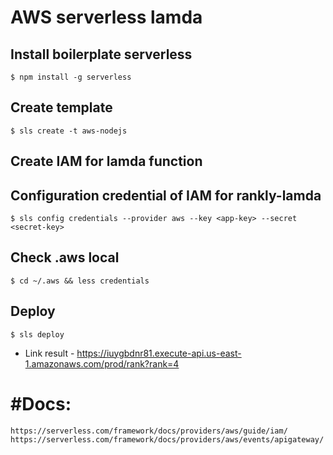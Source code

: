 # AWS serverless lamda

## Install boilerplate serverless

```
$ npm install -g serverless
```

## Create template

```
$ sls create -t aws-nodejs
```

## Create IAM for lamda function

## Configuration credential of IAM for rankly-lamda

```
$ sls config credentials --provider aws --key <app-key> --secret <secret-key>
```

## Check .aws local

```
$ cd ~/.aws && less credentials
```

## Deploy

```
$ sls deploy
```

- Link result - https://iuygbdnr81.execute-api.us-east-1.amazonaws.com/prod/rank?rank=4

# #Docs:

```
https://serverless.com/framework/docs/providers/aws/guide/iam/
https://serverless.com/framework/docs/providers/aws/events/apigateway/
```
